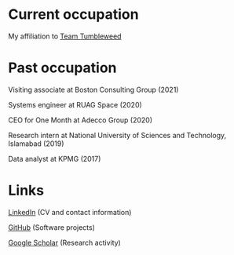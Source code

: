 <head>
<meta name="google-site-verification" content="ruOBcOn1XgWB3kz3N4Mym7lNwkgxqcFxM-pc9VEJmYs" />
</head>
  


# Current occupation

My affiliation to [Team Tumbleweed](https://www.teamtumbleweed.eu/)

# Past occupation

Visiting associate at Boston Consulting Group (2021)

Systems engineer at RUAG Space (2020)

CEO for One Month at Adecco Group (2020)

Research intern at National University of Sciences and Technology, Islamabad (2019)

Data analyst at KPMG (2017)

# Links
[LinkedIn](https://www.linkedin.com/in/markusrenoldner) (CV and contact information)

[GitHub](https://github.com/markusrenoldner) (Software projects)

[Google Scholar](https://scholar.google.com/citations?hl=de&user=uIWbpycAAAAJ) (Research activity)


